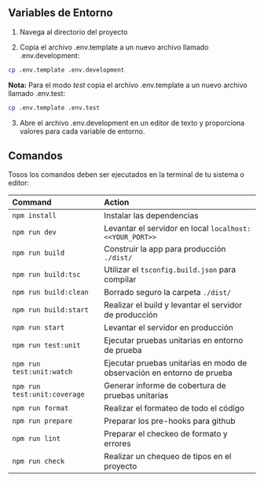 ## Variables de Entorno

1. Navega al directorio del proyecto

2. Copia el archivo .env.template a un nuevo archivo llamado .env.development:

```bash
cp .env.template .env.development
```

**Nota:** Para el modo _test_ copia el archivo .env.template a un nuevo archivo llamado .env.test:

```bash
cp .env.template .env.test
```

3. Abre el archivo .env.development en un editor de texto y proporciona valores para cada variable de entorno.

## Comandos

Tosos los comandos deben ser ejecutados en la terminal de tu sistema o editor:

| Command                      | Action                                                                 |
| :--------------------------- | :--------------------------------------------------------------------- |
| `npm install`                | Instalar las dependencias                                              |
| `npm run dev`                | Levantar el servidor en local `localhost:<<YOUR_PORT>>`                |
| `npm run build`              | Construir la app para producción `./dist/`                             |
| `npm run build:tsc`          | Utilizar el `tsconfig.build.json` para compilar                        |
| `npm run build:clean`        | Borrado seguro la carpeta `./dist/`                                    |
| `npm run build:start`        | Realizar el build y levantar el servidor de producción                 |
| `npm run start`              | Levantar el servidor en producción                                     |
| `npm run test:unit`          | Ejecutar pruebas unitarias en entorno de prueba                        |
| `npm run test:unit:watch`    | Ejecutar pruebas unitarias en modo de observación en entorno de prueba |
| `npm run test:unit:coverage` | Generar informe de cobertura de pruebas unitarias                      |
| `npm run format`             | Realizar el formateo de todo el código                                 |
| `npm run prepare`            | Preparar los pre-hooks para github                                     |
| `npm run lint`               | Preparar el checkeo de formato y errores                               |
| `npm run check`              | Realizar un chequeo de tipos en el proyecto                            |
